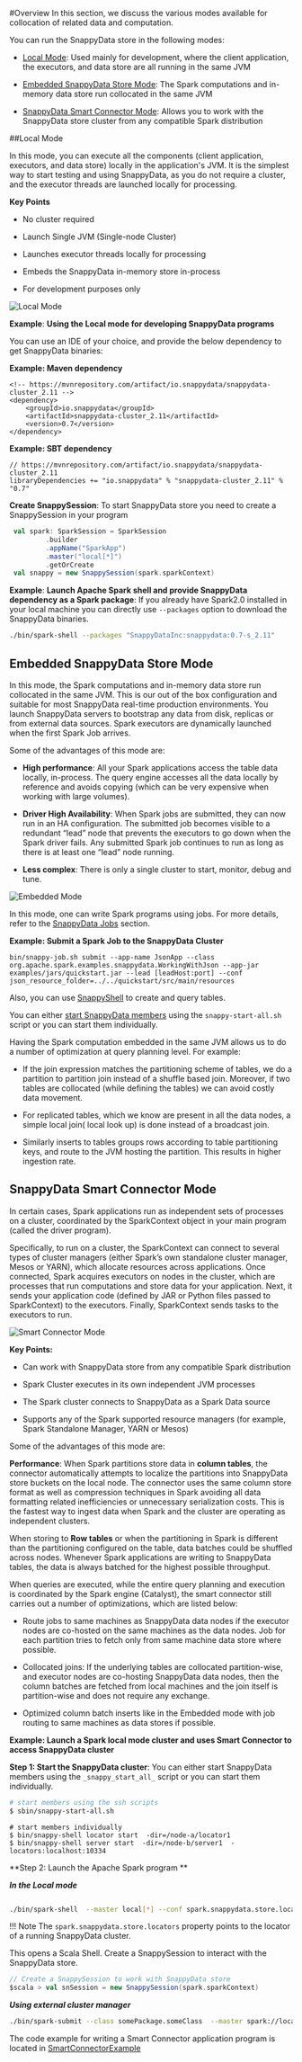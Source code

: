 #Overview
In this section, we discuss the various modes available for collocation of related data and computation.

You can run the SnappyData store in the following modes:

* [Local Mode](#localmode): Used mainly for development, where the client application, the executors, and data store are all running in the same JVM

* [Embedded SnappyData Store Mode](#embeddedmode): The Spark computations and in-memory data store run collocated in the same JVM

* [SnappyData Smart Connector Mode](#connectormode): Allows you to work with the SnappyData store cluster from any compatible Spark distribution
 
<a id="localmode"></a>
##Local Mode

In this mode, you can execute all the components (client application, executors, and data store) locally in the application's JVM. It is the simplest way to start testing and using SnappyData, as you do not require a cluster, and the  executor threads are launched locally for processing.

**Key Points**

* No cluster required

* Launch Single JVM (Single-node Cluster)

* Launches executor threads locally for processing

* Embeds the SnappyData in-memory store in-process

* For development purposes only
 
![Local Mode](Images/SnappyLocalMode.png)

**Example**: **Using the Local mode for developing SnappyData programs**

You can use an IDE of your choice, and provide the below dependency to get SnappyData binaries:

**Example: Maven dependency**
```
<!-- https://mvnrepository.com/artifact/io.snappydata/snappydata-cluster_2.11 -->
<dependency>
    <groupId>io.snappydata</groupId>
    <artifactId>snappydata-cluster_2.11</artifactId>
    <version>0.7</version>
</dependency>
```
**Example: SBT dependency**

```
// https://mvnrepository.com/artifact/io.snappydata/snappydata-cluster_2.11
libraryDependencies += "io.snappydata" % "snappydata-cluster_2.11" % "0.7"

```
**Create SnappySession**: To start SnappyData store you need to create a SnappySession in your program
```scala
 val spark: SparkSession = SparkSession
         .builder
         .appName("SparkApp")
         .master("local[*]")
         .getOrCreate
 val snappy = new SnappySession(spark.sparkContext)
```
  
  
  
**Example**: **Launch Apache Spark shell and provide SnappyData dependency as a Spark package**:
If you already have Spark2.0 installed in your local machine you can directly use `--packages` option to download the SnappyData binaries.
```bash
./bin/spark-shell --packages "SnappyDataInc:snappydata:0.7-s_2.11"
```


<a id="embeddedmode"></a>
## Embedded SnappyData Store Mode
In this mode, the Spark computations and in-memory data store run collocated in the same JVM. This is our out of the box configuration and suitable for most SnappyData real-time production environments. You launch SnappyData servers to bootstrap any data from disk, replicas or from external data sources.
Spark executors are dynamically launched when the first Spark Job arrives.

Some of the advantages of this mode are:

* **High performance**: All your Spark applications access the table data locally, in-process. The query engine accesses all the data locally by reference and avoids copying (which can be very expensive when working with large volumes).

* **Driver High Availability**: When Spark jobs are submitted, they can now run in an HA configuration. The submitted job becomes visible to a redundant “lead” node that prevents the executors to go down when the Spark driver fails. Any submitted Spark job continues to run as long as there is at least one “lead” node running.

* **Less complex**: There is only a single cluster to start, monitor, debug and tune.

![Embedded Mode](Images/SnappyEmbeddedMode.png)

In this mode, one can write Spark programs using jobs. For more details, refer to the [SnappyData Jobs](programming_guide#snappydata-jobs) section.

**Example: Submit a Spark Job to the SnappyData Cluster**
```
bin/snappy-job.sh submit --app-name JsonApp --class org.apache.spark.examples.snappydata.WorkingWithJson --app-jar examples/jars/quickstart.jar --lead [leadHost:port] --conf json_resource_folder=../../quickstart/src/main/resources
```

Also, you can use [SnappyShell](howto/#how-to-use-snappy-sql-shell-snappy-shell) to create and query tables.

You can either [start SnappyData members](install.md) using the `snappy-start-all.sh` script or you can start them individually.

Having the Spark computation embedded in the same JVM allows us to do a number of optimization at query planning level. For example:

* If the join expression matches the partitioning scheme of tables, we do a partition to partition join instead of a shuffle based join.
  Moreover, if two tables are collocated (while defining the tables) we can avoid costly data movement.

* For replicated tables, which we know are present in all the data nodes,  a simple local join( local look up)  is done instead of a broadcast join.

* Similarly inserts to tables groups rows according to table partitioning keys, and route to the JVM hosting the partition. This results in higher ingestion rate.

<a id="connectormode"></a>
## SnappyData Smart Connector Mode
In certain cases, Spark applications run as independent sets of processes on a cluster, coordinated by the SparkContext object in your main program (called the driver program).

Specifically, to run on a cluster, the SparkContext can connect to several types of cluster managers (either Spark’s own standalone cluster manager, Mesos or YARN), which allocate resources across applications. Once connected, Spark acquires executors on nodes in the cluster, which are processes that run computations and store data for your application. Next, it sends your application code (defined by JAR or Python files passed to SparkContext) to the executors. Finally, SparkContext sends tasks to the executors to run.

![Smart Connector Mode](Images/SnappyConnectorMode.png)

**Key Points:**

* Can work with SnappyData store from any compatible Spark distribution

* Spark Cluster executes in its own independent JVM processes

* The Spark cluster connects to SnappyData as a Spark Data source

* Supports any of the Spark supported resource managers (for example, Spark Standalone Manager, YARN or Mesos)

Some of the advantages of this mode are:

**Performance**: When Spark partitions store data in **column tables**, the connector automatically attempts to localize the partitions into SnappyData store buckets on the local node. The connector uses the same column store format as well as compression techniques in Spark avoiding all data formatting related inefficiencies or unnecessary serialization costs. This is the fastest way to ingest data when Spark and the cluster are operating as independent clusters.

When storing to **Row tables** or when the partitioning in Spark is different than the partitioning configured on the table, data batches could be shuffled across nodes. Whenever Spark applications are writing to SnappyData tables, the data is always batched for the highest possible throughput.

When queries are executed, while the entire query planning and execution is coordinated by the Spark engine (Catalyst), the smart connector still carries out a number of optimizations, which are listed below:

* Route jobs to same machines as SnappyData data nodes if the executor nodes are co-hosted on the same machines as the data nodes. Job for each partition tries to fetch only from same machine data store where possible.


* Collocated joins: If the underlying tables are collocated partition-wise, and executor nodes are co-hosting SnappyData data nodes, then the column batches are fetched from local machines and the join itself is partition-wise and does not require any exchange.


* Optimized column batch inserts like in the Embedded mode with job routing to same machines as data stores if possible.

**Example: Launch a Spark local mode cluster and uses Smart Connector to access SnappyData cluster**

**Step 1: Start the SnappyData cluster**:
You can either start SnappyData members using the `_snappy_start_all_` script or you can start them individually.

```bash
# start members using the ssh scripts
$ sbin/snappy-start-all.sh
```

```
# start members individually
$ bin/snappy-shell locator start  -dir=/node-a/locator1
$ bin/snappy-shell server start  -dir=/node-b/server1  -locators:localhost:10334
```

**Step 2: Launch the Apache Spark program **

***_In the Local mode_***
```bash

./bin/spark-shell  --master local[*] --conf spark.snappydata.store.locators=localhost:10334 --packages "SnappyDataInc:snappydata:0.7-s_2.11"
```
!!! Note
	The `spark.snappydata.store.locators` property points to the locator of a running SnappyData cluster.

This opens a Scala Shell. Create a SnappySession to interact with the SnappyData store.
```scala
// Create a SnappySession to work with SnappyData store
$scala > val snSession = new SnappySession(spark.sparkContext)
```

***_Using external cluster manager_***
```bash
./bin/spark-submit --class somePackage.someClass  --master spark://localhost:7077 --conf spark.snappydata.store.locators=localhost:10334 --packages "SnappyDataInc:snappydata:0.7-s_2.11"
```
The code example for writing a Smart Connector application program is located in [SmartConnectorExample](https://github.com/SnappyDataInc/snappydata/blob/master/examples/src/main/scala/org/apache/spark/examples/snappydata/SmartConnectorExample.scala)

